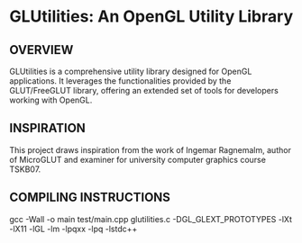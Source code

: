 # GLUtilities: An OpenGL Utility Library

## OVERVIEW
GLUtilities is a comprehensive utility library designed for OpenGL applications. 
It leverages the functionalities provided by the GLUT/FreeGLUT library, 
offering an extended set of tools for developers working with OpenGL.

## INSPIRATION
This project draws inspiration from the work of Ingemar Ragnemalm,
author of MicroGLUT and examiner for university computer graphics course TSKB07.

## COMPILING INSTRUCTIONS

gcc -Wall -o main test/main.cpp glutilities.c -DGL_GLEXT_PROTOTYPES -lXt -lX11 -lGL -lm -lpqxx -lpq -lstdc++